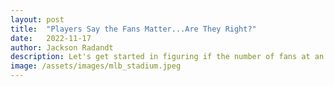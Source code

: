 ```yaml
---
layout: post
title:  "Players Say the Fans Matter...Are They Right?"
date:   2022-11-17
author: Jackson Radandt
description: Let's get started in figuring if the number of fans at an MLB game have any effect on how the teams do
image: /assets/images/mlb_stadium.jpeg
---
```

